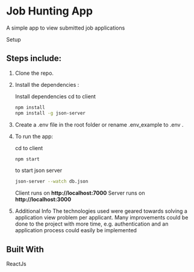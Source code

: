 # Job Hunting App

A simple app to view submitted job applications 

Setup

## Steps include:

1. Clone the repo.

2. Install the dependencies :

    Install dependencies 
     cd to client
     ```bash
     npm install
     npm install -g json-server
     ```

3. Create a .env file in the root folder or rename .env_example to .env .

4. To run the app:

     cd to client
     ```bash
     npm start
     ```
     to start json server
     ```bash
     json-server --watch db.json
     ```

    Client runs on **http://localhost:7000** 
    Server runs on **http://localhost:3000** 

5. Additional Info
   The technologies used were geared towards solving a application view problem per applicant. Many improvements could be done to the project with more time, e.g. authentication and an application process could easily be implemented


## Built With
ReactJs